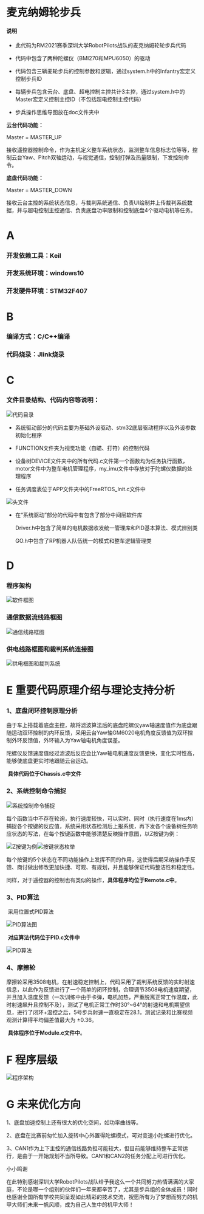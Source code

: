 # 麦克纳姆轮步兵

#### 说明
* 此代码为RM2021赛季深圳大学RobotPilots战队的麦克纳姆轮轮步兵代码

* 代码中包含了两种陀螺仪（BMI270和MPU6050）的驱动

* 代码包含三辆麦轮步兵的控制参数和逻辑，通过system.h中的Infantry宏定义控制步兵ID

* 每辆步兵包含云台、底盘、超电控制主控共计3主控，通过system.h中的Master宏定义控制主控ID（不包括超电控制主控代码）

* 步兵操作思维导图放在doc文件夹中

**云台代码功能：**

Master = MASTER_UP

接收遥控器控制命令，作为主机定义整车系统状态，监测整车信息标志位等等，控制云台Yaw、Pitch双轴运动，与视觉通信，控制打弹及热量限制，下发控制命令。

**底盘代码功能：**

Master = MASTER_DOWN

接收云台主控的系统状态信息，与裁判系统通信、负责UI绘制并上传裁判系统数据，并与超电控制主控通信、负责底盘功率限制和控制底盘4个驱动电机等任务。







# A

### 开发依赖工具：Keil

### 开发系统环境：windows10

### 开发硬件环境：STM32F407

# B

### 编译方式：C/C++编译

### 代码烧录：Jlink烧录

# C

### **文件目录结构、代码内容等说明：**

![代码目录](picture/代码目录.png)

* 系统驱动部分的代码主要为基础外设驱动、stm32底层驱动程序以及外设参数初始化程序

* FUNCTION文件夹为视觉功能（自瞄、打符）的控制代码

* 设备树DEVICE文件夹中的所有代码.c文件第一个函数均为任务执行函数，motor文件中为整车电机管理程序，my_imu文件中存放对于陀螺仪数据的处理程序

* 任务调度表位于APP文件夹中的FreeRTOS_Init.c文件中

![头文件](picture/头文件.png)

* 在“系统驱动”部分的代码中有包含了部分中间层软件库

  Driver.h中包含了简单的电机数据收发统一管理库和PID基本算法、模式辨别类

  GO.h中包含了RP机器人队伍统一的模式和整车逻辑管理类

# D

### 程序架构

![软件框图](picture/软件框图.png)

### 通信数据流线路框图

![通信线路框图](picture/通信线路框图.png)

### 供电线路框图和裁判系统连接图

![供电框图和裁判系统](picture/供电框图和裁判系统.png)

# E 重要代码原理介绍与理论支持分析

### 1、底盘闭环控制原理分析

​		由于车上搭载着底盘主控，故将滤波算法后的底盘陀螺仪yaw轴速度值作为底盘跟随运动双环控制的内环反馈，采用云台Yaw轴GM6020电机角度反馈值为双环控制外环反馈值，外环输入为Yaw轴电机角度误差。

​		陀螺仪反馈速度值经过滤波后反应会比Yaw轴电机速度反馈更快，变化实时性高，能够使底盘更实时地跟随云台运动。

​		**具体代码位于Chassis.c中文件**

### 2、系统控制命令捕捉

![系统控制命令捕捉](picture/系统控制命令捕捉.png)

​		每个函数当中不存在轮询，执行速度较快，可以实时、同时（执行速度在1ms内）捕捉各个按键的反应值，系统采用状态检测后上报系统，再下发各个设备树任务响应状态的写法，在每个按键函数中能够清楚反映操作意图，以Z按键为例：

![Z按键为例](picture/Z按键为例.png)![按键状态枚举](picture/按键状态枚举.png)

​		每个按键的5个状态在不同功能操作上发挥不同的作用，这使得后期采纳操作手反馈、商讨做出修改更加快捷、可观、有规划，并且能够保证代码整洁性和稳定性。

​		同样，对于遥控器的控制也有类似的操作，**具体程序均位于Remote.c中**。



### 3、PID算法

​		采用位置式PID算法

![PID算法图](picture/PID算法图.png)

​		**对应算法代码位于PID.c文件中**

![PID算法](picture/PID算法.png)

### 4、摩擦轮

​		摩擦轮采用3508电机，在射速稳定控制上，代码采用了裁判系统反馈的实时射速信息，以此作为反馈进行了一个简单的闭环控制，合理调节3508电机速度期望，并且加入温度反馈（一次训练中由于卡弹，电机加热，严重脱离正常工作温度，此时射速飙升且控制不及），测试了电机正常工作时30°~64°的射速和电机期望信息，进行了闭环+温控之后，5号步兵射速一直稳定在28.1，测试记录和比赛视频观测计算得平均偏差值最大为 ±0.36。

​		**具体程序位于Module.c文件中**。

# F 程序层级

![程序架构](picture/程序架构.png)





# G 未来优化方向

1、底盘加速控制上还有很大的优化空间，如功率曲线等。

2、底盘在比赛前匆忙加入旋转中心外置得陀螺模式，可对变速小陀螺进行优化。

3、CAN1作为上下主控的通信线路负担可能较大，但目前能够维持整车正常运行，是由于一开始规划不当所导致。CAN1和CAN2的任务分配上可进行优化。



小小鸣谢

在此特别感谢深圳大学RobotPilots战队给予我这么一个共同努力热情满满的大家庭，不论是哪一个组别的伙伴们一年来都辛苦了，尤其是步兵组的全体成员！同时也感谢全国所有学校共同呈现如此精彩的技术交流，祝愿所有为了梦想而努力的机甲大师们未来一帆风顺，成为自己人生中的机甲大师！


